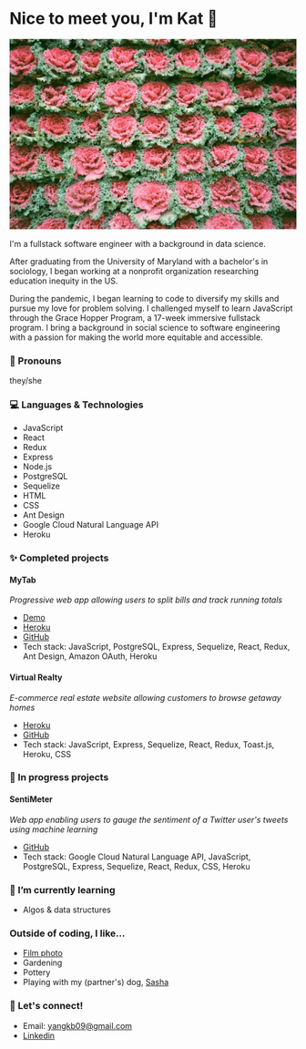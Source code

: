 # Nice to meet you, I'm Kat 👋

<img src="/public/cabbages.jpg" alt="Wall of cabbages in Shanghai, China" id="cabbages"/>

I'm a fullstack software engineer with a background in data science.

After graduating from the University of Maryland with a bachelor's in sociology, I began working at a nonprofit organization researching education inequity in the US.

During the pandemic, I began learning to code to diversify my skills and pursue my love for problem solving. I challenged myself to learn JavaScript through the Grace Hopper Program, a 17-week immersive fullstack program. I bring a background in social science to software engineering with a passion for making the world more equitable and accessible.

### :blossom: Pronouns
they/she

### :computer: Languages & Technologies
* JavaScript
* React 
* Redux 
* Express
* Node.js
* PostgreSQL
* Sequelize
* HTML
* CSS
* Ant Design
* Google Cloud Natural Language API
* Heroku

### :sparkles: Completed projects
#### MyTab
*Progressive web app allowing users to split bills and track running totals*
* [Demo](https://www.youtube.com/watch?v=2W1JQJa7L5c&list=PLx0iOsdUOUmnwv1vrUcoOhP736-omYGMN&index=6&ab_channel=FullstackAcademy)
* [Heroku](https://mytab-ghp.herokuapp.com/signup)
* [GitHub](https://github.com/yangkb09/MyTab)
* Tech stack: JavaScript, PostgreSQL, Express, Sequelize, React, Redux, Ant Design, Amazon OAuth, Heroku

#### Virtual Realty
*E-commerce real estate website allowing customers to browse getaway homes*
* [Heroku](https://virtual-realty.herokuapp.com/)
* [GitHub](https://github.com/yangkb09/GraceShopper)
* Tech stack: JavaScript, Express, Sequelize, React, Redux, Toast.js, Heroku, CSS


### 🌱 In progress projects
#### SentiMeter
*Web app enabling users to gauge the sentiment of a Twitter user's tweets using machine learning*
* [GitHub](https://github.com/yangkb09/SentiMeter)
* Tech stack: Google Cloud Natural Language API, JavaScript, PostgreSQL, Express, Sequelize, React, Redux, CSS, Heroku

### 🔭 I’m currently learning
* Algos & data structures

### Outside of coding, I like...
* [Film photo](https://photos.app.goo.gl/u1BFwkHdZuSideYF6)
* Gardening
* Pottery
* Playing with my (partner's) dog, [Sasha](https://photos.app.goo.gl/egZCirMfkPbbGYCU8)

### :email: Let's connect!
* Email: yangkb09@gmail.com
* [Linkedin](https://www.linkedin.com/in/yangkb09/)
